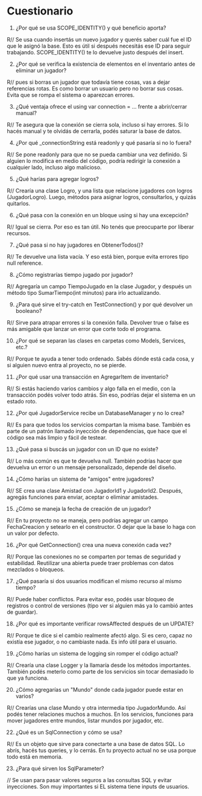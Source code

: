# Cuestionario

1. ¿Por qué se usa SCOPE_IDENTITY() y qué beneficio aporta?

R// Se usa cuando insertás un nuevo jugador y querés saber cuál fue el ID que le asignó la base. Esto es útil si después necesitás ese ID para seguir trabajando. SCOPE_IDENTITY() te lo devuelve justo después del insert.

2. ¿Por qué se verifica la existencia de elementos en el inventario antes de eliminar un jugador?

R// pues si borras un jugador que todavía tiene cosas, vas a dejar referencias rotas. Es como borrar un usuario pero no borrar sus cosas. Evita que se rompa el sistema o aparezcan errores.

3. ¿Qué ventaja ofrece el using var connection = ... frente a abrir/cerrar manual?

R// Te asegura que la conexión se cierra sola, incluso si hay errores. Si lo hacés manual y te olvidás de cerrarla, podés saturar la base de datos.

4. ¿Por qué _connectionString está readonly y qué pasaría si no lo fuera?

R// Se pone readonly para que no se pueda cambiar una vez definido. Si alguien lo modifica en medio del código, podría redirigir la conexión a cualquier lado, incluso algo malicioso.

5. ¿Qué harías para agregar logros?

R// Crearía una clase Logro, y una lista que relacione jugadores con logros (JugadorLogro). Luego, métodos para asignar logros, consultarlos, y quizás quitarlos.

6. ¿Qué pasa con la conexión en un bloque using si hay una excepción?

R// Igual se cierra. Por eso es tan útil. No tenés que preocuparte por liberar recursos.

7. ¿Qué pasa si no hay jugadores en ObtenerTodos()?

R// Te devuelve una lista vacía. Y eso está bien, porque evita errores tipo null reference.

8. ¿Cómo registrarías tiempo jugado por jugador?

R// Agregaría un campo TiempoJugado en la clase Jugador, y después un método tipo SumarTiempo(int minutos) para irlo actualizando.

9. ¿Para qué sirve el try-catch en TestConnection() y por qué devolver un booleano?

R// Sirve para atrapar errores si la conexión falla. Devolver true o false es más amigable que lanzar un error que corte todo el programa.

10. ¿Por qué se separan las clases en carpetas como Models, Services, etc.?

R// Porque te ayuda a tener todo ordenado. Sabés dónde está cada cosa, y si alguien nuevo entra al proyecto, no se pierde.

11. ¿Por qué usar una transacción en AgregarItem de inventario?

R// Si estás haciendo varios cambios y algo falla en el medio, con la transacción podés volver todo atrás. Sin eso, podrías dejar el sistema en un estado roto.

12. ¿Por qué JugadorService recibe un DatabaseManager y no lo crea?

R// Es para que todos los servicios compartan la misma base. También es parte de un patrón llamado inyección de dependencias, que hace que el código sea más limpio y fácil de testear.

13. ¿Qué pasa si buscás un jugador con un ID que no existe?

R// Lo más común es que te devuelva null. También podrías hacer que devuelva un error o un mensaje personalizado, depende del diseño.

14. ¿Cómo harías un sistema de "amigos" entre jugadores?

R// SE crea una clase Amistad con JugadorId1 y JugadorId2. Después, agregás funciones para enviar, aceptar o eliminar amistades.

15. ¿Cómo se maneja la fecha de creación de un jugador?

R// En tu proyecto no se maneja, pero podrías agregar un campo FechaCreacion y setearlo en el constructor. O dejar que la base lo haga con un valor por defecto.

16. ¿Por qué GetConnection() crea una nueva conexión cada vez?

R// Porque las conexiones no se comparten por temas de seguridad y estabilidad. Reutilizar una abierta puede traer problemas con datos mezclados o bloqueos.

17. ¿Qué pasaría si dos usuarios modifican el mismo recurso al mismo tiempo?

R// Puede haber conflictos. Para evitar eso, podés usar bloqueo de registros o control de versiones (tipo ver si alguien más ya lo cambió antes de guardar).

18. ¿Por qué es importante verificar rowsAffected después de un UPDATE?

R// Porque te dice si el cambio realmente afectó algo. Si es cero, capaz no existía ese jugador, o no cambiaste nada. Es info útil para el usuario.

19. ¿Cómo harías un sistema de logging sin romper el código actual?

R// Crearía una clase Logger y la llamaría desde los métodos importantes. También podés meterlo como parte de los servicios sin tocar demasiado lo que ya funciona.

20. ¿Cómo agregarías un "Mundo" donde cada jugador puede estar en varios?
    
R// Crearías una clase Mundo y otra intermedia tipo JugadorMundo. Así podés tener relaciones muchos a muchos. En los servicios, funciones para mover jugadores entre mundos, listar mundos por jugador, etc.

22. ¿Qué es un SqlConnection y cómo se usa?

R// Es un objeto que sirve para conectarte a una base de datos SQL. Lo abrís, hacés tus queries, y lo cerrás. En tu proyecto actual no se usa porque todo está en memoria.

23. ¿Para qué sirven los SqlParameter?

// Se usan para pasar valores seguros a las consultas SQL y evitar inyecciones. Son muy importantes si EL sistema tiene inputs de usuarios.

